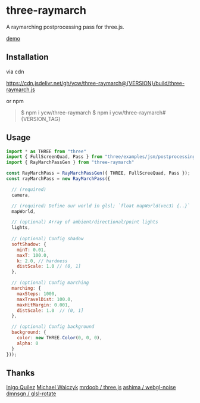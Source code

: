 # three-raymarch

A raymarching postprocessing pass for three.js.

[demo](https://ycw.github.io/three-raymarch/examples/basic/)

## Installation

via cdn

https://cdn.jsdelivr.net/gh/ycw/three-raymarch@{VERSION}/build/three-raymarch.js

or npm

> $ npm i ycw/three-raymarch
> $ npm i ycw/three-raymarch#{VERSION_TAG}

## Usage

```js
import * as THREE from "three"
import { FullScreenQuad, Pass } from "three/examples/jsm/postprocessing/EffectComposer"
import { RayMarchPassGen } from "three-raymarch"

const RayMarchPass = RayMarchPassGen({ THREE, FullScreeQuad, Pass });
const rayMarchPass = new RayMarchPass({

  // (required) 
  camera,

  // (required) Define our world in glsl; `float mapWorld(vec3) {..}`
  mapWorld, 

  // (optional) Array of ambient/directional/point lights
  lights, 
  
  // (optional) Config shadow
  softShadow: { 
    minT: 0.01, 
    maxT: 100.0,
    k: 2.0, // hardness 
    distScale: 1.0 // (0, 1] 
  },

  // (optional) Config marching
  marching: { 
    maxSteps: 1000,
    maxTravelDist: 100.0,
    maxHitMargin: 0.001, 
    distScale: 1.0  // (0, 1] 
  },

  // (optional) Config background 
  background: { 
    color: new THREE.Color(0, 0, 0), 
    alpha: 0 
  }
}));
```

## Thanks

[Inigo Quilez](https://www.iquilezles.org/index.html)
[Michael Walczyk](https://michaelwalczyk.com/blog-ray-marching.html)
[mrdoob / three.js](https://github.com/mrdoob/three.js)
[ashima / webgl-noise](https://github.com/ashima/webgl-noise/)
[dmnsgn / glsl-rotate](https://github.com/dmnsgn/glsl-rotate)
